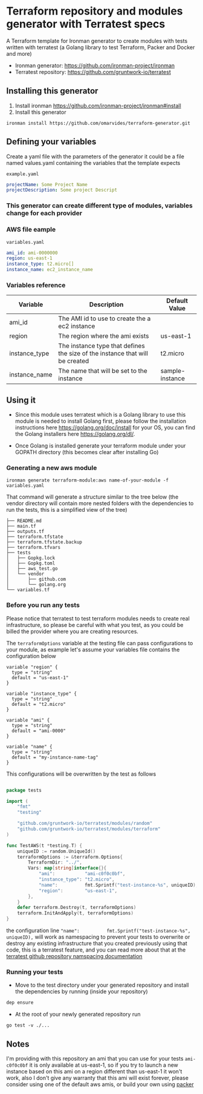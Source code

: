 # Terraform repository and modules generator with Terratest specs

A Terraform template for Ironman generator to create modules with tests written with terratest (a Golang library to test Terraform, Packer and Docker and more)

* Ironman generator: https://github.com/ironman-project/ironman
* Terratest repository: https://github.com/gruntwork-io/terratest

## Installing this generator

1. Install ironman https://github.com/ironman-project/ironman#install
1. Install this generator
```
ironman install https://github.com/omarvides/terraform-generator.git
```

## Defining your variables

Create a yaml file with the parameters of the generator it could be a file named values.yaml containing the variables that the template expects

```example.yaml```

``` yaml
projectName: Some Project Name
projectDescription: Some project Descript
```

### This generator can create different type of modules, variables change for each provider

### AWS file eample

```variables.yaml```

``` yaml
ami_id: ami-0000000
region: us-east-1
instance_type: t2.micro[]
instance_name: ec2_instance_name
```

### Variables reference

| Variable      | Description                                                                  | Default Value   |
|---------------|------------------------------------------------------------------------------|-----------------|
| ami_id        | The AMI id to use to create the a ec2 instance                               |                 |
| region        | The region where the ami exists                                              | us-east-1       |
| instance_type | The instance type that defines the size of the instance that will be created | t2.micro        |
| instance_name | The name that will be set to the instance                                    | sample-instance |

## Using it

* Since this module uses terratest which is a Golang library to use this module is needed to install Golang first, please follow the installation instructions here https://golang.org/doc/install for your OS, you can find the Golang installers here https://golang.org/dl/.

* Once Golang is installed generate your terraform module under your GOPATH directory (this becomes clear after installing Go)

### Generating a new aws module

```
ironman generate terraform-module:aws name-of-your-module -f variables.yaml
```

That command will generate a structure similar to the tree below (the vendor directory will contain more nested folders with the dependencies to run the tests, this is a simplified view of the tree)

```
├── README.md
├── main.tf
├── outputs.tf
├── terraform.tfstate
├── terraform.tfstate.backup
├── terraform.tfvars
├── tests
│   ├── Gopkg.lock
│   ├── Gopkg.toml
│   ├── aws_test.go
│   └── vendor
│       ├── github.com
│       └── golang.org
└── variables.tf
```

### Before you run any tests

Please notice that terratest to test terraform modules needs to create real infrastructure, so please be careful with what you test, as you could be billed the provider where you are creating resources.

The ```terraformOptions``` variable at the testing file can pass configurations to your module, as example let's assume your variables file contains the configuration below

```
variable "region" {
  type = "string"
  default = "us-east-1"
}

variable "instance_type" {
  type = "string"
  default = "t2.micro"
}

variable "ami" {
  type = "string"
  default = "ami-0000"
}

variable "name" {
  type = "string"
  default = "my-instance-name-tag"
}
```

This configurations will be overwritten by the test as follows

``` go

package tests

import (
	"fmt"
	"testing"

	"github.com/gruntwork-io/terratest/modules/random"
	"github.com/gruntwork-io/terratest/modules/terraform"
)

func TestAWS(t *testing.T) {
	uniqueID := random.UniqueId()
	terraformOptions := &terraform.Options{
		TerraformDir: "../",
		Vars: map[string]interface{}{
			"ami":           "ami-c0f0c0bf",
			"instance_type": "t2.micro",
			"name":          fmt.Sprintf("test-instance-%s", uniqueID),
			"region":        "us-east-1",
		},
	}
	defer terraform.Destroy(t, terraformOptions)
	terraform.InitAndApply(t, terraformOptions)
}
```
the configuration line ```"name":          fmt.Sprintf("test-instance-%s", uniqueID),``` will work as namespacing to prevent your tests to overwrite or destroy any existing infrastructure that you created previously using that code, this is a terratest feature, and you can read more about that at the [terratest github repository namspacing documentation](https://github.com/gruntwork-io/terratest#namespacing)


### Running your tests

* Move to the test directory under your generated repository and install the dependencies by running (inside your repository)

``` bash
dep ensure
```

* At the root of your newly generated repository run

```
go test -v ./...
```

## Notes

I'm providing with this repository an ami that you can use for your tests ```ami-c0f0c0bf``` it is only available at us-east-1, so if you try to launch a new instance based on this ami on a region different than us-east-1 it won't work, also I don't give any warranty that this ami will exist forever, please consider using one of the default aws amis, or build your own using [packer](https://www.packer.io/)
